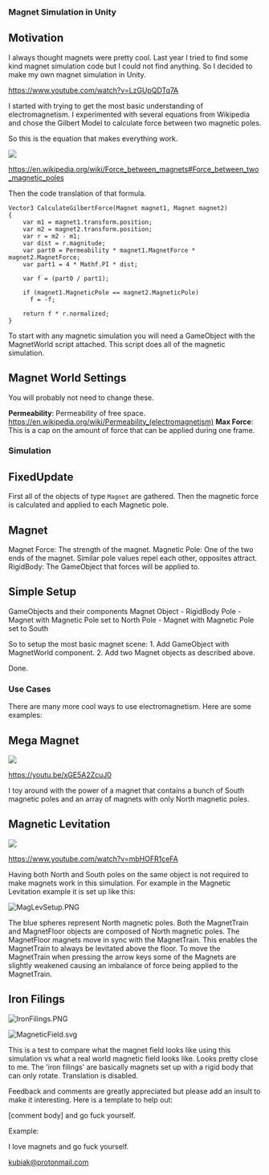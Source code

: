 ### Magnet Simulation in Unity

## Motivation
I always thought magnets were pretty cool. Last year I tried to find some kind magnet simulation code but I could not find anything. So I decided to make my own magnet simulation in Unity.

https://www.youtube.com/watch?v=LzGUpQDTq7A

I started with trying to get the most basic understanding of electromagnetism. I experimented with several equations from Wikipedia and chose the Gilbert Model to calculate force between two magnetic poles.

So this is the equation that makes everything work.

![](https://steemitimages.com/DQmazbHJojCUuhUAjRVkuiXxknEkNDWweHymuBMVDyPoUY8/image.png)

https://en.wikipedia.org/wiki/Force_between_magnets#Force_between_two_magnetic_poles


Then the code translation of that formula.

    Vector3 CalculateGilbertForce(Magnet magnet1, Magnet magnet2)
    {
        var m1 = magnet1.transform.position;
        var m2 = magnet2.transform.position;
        var r = m2 - m1;
        var dist = r.magnitude;
        var part0 = Permeability * magnet1.MagnetForce * magnet2.MagnetForce;
        var part1 = 4 * Mathf.PI * dist;

        var f = (part0 / part1);

        if (magnet1.MagneticPole == magnet2.MagneticPole)
          f = -f;

        return f * r.normalized;
    }

To start with any magnetic simulation you will need a GameObject with the MagnetWorld script attached. This script does all of the magnetic simulation.

## Magnet World Settings
You will probably not need to change these.

**Permeability**: Permeability of free space. https://en.wikipedia.org/wiki/Permeability_(electromagnetism)
**Max Force**: This is a cap on the amount of force that can be applied during one frame.

### Simulation
## FixedUpdate
First all of the objects of type `Magnet` are gathered. Then the magnetic force is calculated and applied to each Magnetic pole.

## Magnet
Magnet Force: The strength of the magnet.
Magnetic Pole: One of the two ends of the magnet. Similar pole values repel each other, opposites attract.
RigidBody: The GameObject that forces will be applied to.

## Simple Setup
GameObjects and their components
	Magnet Object - RigidBody
		Pole - Magnet with Magnetic Pole set to North
		Pole - Magnet with Magnetic Pole set to South


So to setup the most basic magnet scene:
	1. Add GameObject with MagnetWorld component.
	2. Add two Magnet objects as described above.

Done.

### Use Cases
There are many more cool ways to use electromagnetism. Here are some examples:

## Mega Magnet

![](https://steemitimages.com/DQmZd2rQu8uXvZsbMDgdJgaavV736BPTHtitAF8fGaMXBs1/image.png)

https://youtu.be/xGE5A2ZcuJ0

I toy around with the power of a magnet that contains a bunch of South magnetic poles and an array of magnets with only North magnetic poles.


## Magnetic Levitation

![](https://steemitimages.com/DQmcQ7BmvnV3b6x7fsbFCqdrCgH7WZiVqs9D5p6p7Hzk77b/image.png)

https://www.youtube.com/watch?v=mbHOFR1ceFA


Having both North and South poles on the same object is not required to make magnets work in this simulation. For example in the Magnetic Levitation example it is set up like this:

![MagLevSetup.PNG](https://steemitimages.com/DQmaxjBmtDp7eBnFj1JwPDJwTBPihutnTwhBYqqF8gqL5EG/MagLevSetup.PNG)

The blue spheres represent North magnetic poles. Both the MagnetTrain and MagnetFloor objects are composed of North magnetic poles. The MagnetFloor magnets move in sync with the MagnetTrain. This enables the MagnetTrain to always be levitated above the floor. To move the MagnetTrain when pressing the arrow keys some of the Magnets are slightly weakened causing an imbalance of force being applied to the MagnetTrain.

## Iron Filings

![IronFilings.PNG](https://steemitimages.com/DQmeGBBzgnKuj3J6tNpt7zj2WPRvDyGxJWfqhTpzL4yDxg2/IronFilings.PNG)

![MagneticField.svg](https://steemitimages.com/DQmaBMm6TWEhbM5g8YrSCZkPpzcuWoME81sk2u7f4bHeq2k/MagneticField.svg)

This is a test to compare what the magnet field looks like using this simulation vs what a real world magnetic field looks like. Looks pretty close to me. The 'iron filings' are basically magnets set up with a rigid body that can only rotate. Translation is disabled.

Feedback and comments are greatly appreciated but please add an insult to make it interesting. Here is a template to help out:

[comment body] and go fuck yourself.

Example:

I love magnets and go fuck yourself.

kubiak@protonmail.com


